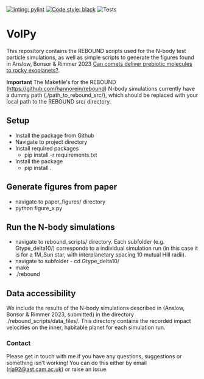 [![linting: pylint](https://img.shields.io/badge/linting-pylint-yellowgreen)](https://github.com/PyCQA/pylint)
[![Code style: black](https://img.shields.io/badge/code%20style-black-000000.svg)](https://github.com/psf/black)
![Tests](https://github.com/richard17a/VolPy/actions/workflows/python-package.yml/badge.svg)

# VolPy

This repository contains the REBOUND scripts used for the N-body test particle simulations, as well as simple scripts to generate the figures found in Anslow, Bonsor & Rimmer 2023 [Can comets deliver prebiotic molecules to rocky exoplanets?](https://ui.adsabs.harvard.edu/abs/2023RSPSA.47930434A/abstract).

**Important** 
The Makefile's for the REBOUND (https://github.com/hannorein/rebound) N-body simulations currently have a dummy path (./path_to_rebound_src/), which should be replaced with your local path to the REBOUND src/ directory.

## Setup
- Install the package from Github
- Navigate to project directory
- Install required packages
	- pip install -r requirements.txt
- Install the package
	- pip install .

## Generate figures from paper
- navigate to paper_figures/ directory
- python figure_x.py

## Run the N-body simulations
- navigate to rebound_scripts/ directory. Each subfolder (e.g. Gtype_delta10/) corresponds to a individual simulation run (in this case it is for a 1M_Sun star, with interplanetary spacing 10 mutual Hill radii).
- navigate to subfolder - cd Gtype_delta10/
- make
- ./rebound

## Data accessibility
We include the results of the N-body simulations described in (Anslow, Bonsor & Rimmer 2023, submitted) in the directory ./rebound_scripts/data_files/. This directory contains the recorded impact velocities on the inner, habitable planet for each simulation run.


### Contact
Please get in touch with me if you have any questions, suggestions or something isn't working! You can do this either by email ([rja92@ast.cam.ac.uk](mailto:rja92@ast.cam.ac.uk)) or raise an issue.
